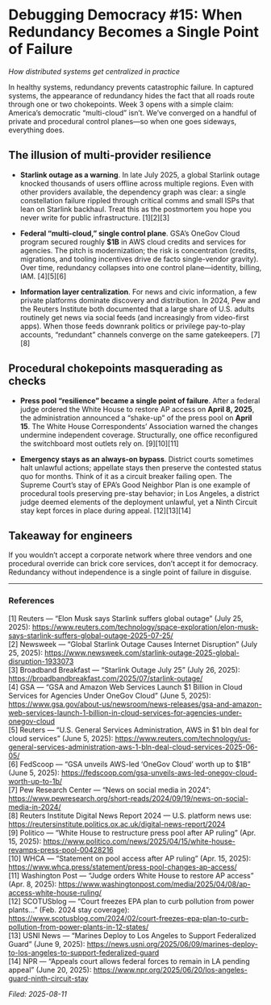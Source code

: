 # Debugging Democracy #15: When Redundancy Becomes a Single Point of Failure
*How distributed systems get centralized in practice*

In healthy systems, redundancy prevents catastrophic failure. In captured systems, the appearance of redundancy hides the fact that all roads route through one or two chokepoints. Week 3 opens with a simple claim: America’s democratic “multi-cloud” isn’t. We’ve converged on a handful of private and procedural control planes—so when one goes sideways, everything does.

## The illusion of multi-provider resilience
- **Starlink outage as a warning**. In late July 2025, a global Starlink outage knocked thousands of users offline across multiple regions. Even with other providers available, the dependency graph was clear: a single constellation failure rippled through critical comms and small ISPs that lean on Starlink backhaul. Treat this as the postmortem you hope you never write for public infrastructure. [1][2][3]

- **Federal “multi-cloud,” single control plane**. GSA’s OneGov Cloud program secured roughly **$1B** in AWS cloud credits and services for agencies. The pitch is modernization; the risk is concentration (credits, migrations, and tooling incentives drive de facto single-vendor gravity). Over time, redundancy collapses into one control plane—identity, billing, IAM. [4][5][6]

- **Information layer centralization**. For news and civic information, a few private platforms dominate discovery and distribution. In 2024, Pew and the Reuters Institute both documented that a large share of U.S. adults routinely get news via social feeds (and increasingly from video-first apps). When those feeds downrank politics or privilege pay-to-play accounts, “redundant” channels converge on the same gatekeepers. [7][8]

## Procedural chokepoints masquerading as checks
- **Press pool “resilience” became a single point of failure**. After a federal judge ordered the White House to restore AP access on **April 8, 2025**, the administration announced a “shake-up” of the press pool on **April 15**. The White House Correspondents’ Association warned the changes undermine independent coverage. Structurally, one office reconfigured the switchboard most outlets rely on. [9][10][11]

- **Emergency stays as an always-on bypass**. District courts sometimes halt unlawful actions; appellate stays then preserve the contested status quo for months. Think of it as a circuit breaker failing open. The Supreme Court’s stay of EPA’s Good Neighbor Plan is one example of procedural tools preserving pre-stay behavior; in Los Angeles, a district judge deemed elements of the deployment unlawful, yet a Ninth Circuit stay kept forces in place during appeal. [12][13][14]

## Takeaway for engineers
If you wouldn’t accept a corporate network where three vendors and one procedural override can brick core services, don’t accept it for democracy. Redundancy without independence is a single point of failure in disguise.

---

### References
[1] Reuters — “Elon Musk says Starlink suffers global outage” (July 25, 2025): https://www.reuters.com/technology/space-exploration/elon-musk-says-starlink-suffers-global-outage-2025-07-25/  
[2] Newsweek — “Global Starlink Outage Causes Internet Disruption” (July 25, 2025): https://www.newsweek.com/starlink-outage-2025-global-disruption-1933073  
[3] Broadband Breakfast — “Starlink Outage July 25” (July 26, 2025): https://broadbandbreakfast.com/2025/07/starlink-outage/  
[4] GSA — “GSA and Amazon Web Services Launch $1 Billion in Cloud Services for Agencies Under OneGov Cloud” (June 5, 2025): https://www.gsa.gov/about-us/newsroom/news-releases/gsa-and-amazon-web-services-launch-1-billion-in-cloud-services-for-agencies-under-onegov-cloud  
[5] Reuters — “U.S. General Services Administration, AWS in $1 bln deal for cloud services” (June 5, 2025): https://www.reuters.com/technology/us-general-services-administration-aws-1-bln-deal-cloud-services-2025-06-05/  
[6] FedScoop — “GSA unveils AWS-led ‘OneGov Cloud’ worth up to $1B” (June 5, 2025): https://fedscoop.com/gsa-unveils-aws-led-onegov-cloud-worth-up-to-1b/  
[7] Pew Research Center — “News on social media in 2024”: https://www.pewresearch.org/short-reads/2024/09/19/news-on-social-media-in-2024/  
[8] Reuters Institute Digital News Report 2024 — U.S. platform news use: https://reutersinstitute.politics.ox.ac.uk/digital-news-report/2024  
[9] Politico — “White House to restructure press pool after AP ruling” (Apr. 15, 2025): https://www.politico.com/news/2025/04/15/white-house-revamps-press-pool-00428216  
[10] WHCA — “Statement on pool access after AP ruling” (Apr. 15, 2025): https://www.whca.press/statement/press-pool-changes-ap-access/  
[11] Washington Post — “Judge orders White House to restore AP access” (Apr. 8, 2025): https://www.washingtonpost.com/media/2025/04/08/ap-access-white-house-ruling/  
[12] SCOTUSblog — “Court freezes EPA plan to curb pollution from power plants…” (Feb. 2024 stay coverage): https://www.scotusblog.com/2024/02/court-freezes-epa-plan-to-curb-pollution-from-power-plants-in-12-states/  
[13] USNI News — “Marines Deploy to Los Angeles to Support Federalized Guard” (June 9, 2025): https://news.usni.org/2025/06/09/marines-deploy-to-los-angeles-to-support-federalized-guard  
[14] NPR — “Appeals court allows federal forces to remain in LA pending appeal” (June 20, 2025): https://www.npr.org/2025/06/20/los-angeles-guard-ninth-circuit-stay

*Filed: 2025-08-11*
